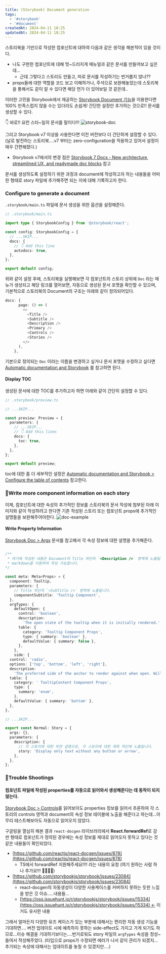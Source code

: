 ```yaml
---
title: (Storybook) Document generation
tags:
  - '#storybook'
  - '#document'
createdAt: 2024-04-11 18:25
updatedAt: 2024-04-11 18:25
---
```


스토리북을 기반으로 작성한 컴포넌트에 대하여 다음과 같은 생각을 해본적이 있을 것이다.

- 나도 구현한 컴포넌트에 대해 멋~드러지게 매뉴얼과 같은 문서를 만들어보고 싶은데...
  - 근데 그렇다고 스토리도 만들고, 따로 문서를 작성하기는 번거롭지 않나??
- props들에 대한 역할을 코드 보고 이해하거나, 주석으로 보완해놓았는데 스토리북을 통해서도 같이 알 수 있다면 해당 먼가 더 있어보일 것 같은데..

이러한 고민을 Storybook에서 제공하는 [Storybook Document 기능](https://storybook.js.org/docs/writing-docs)을 이용한다면 100% 만족스럽지 않을 수는 있더라도 손쉽게! 간단한 설정만 추가하는 것으로!! 문서를 생성할 수 있다.

👇 바로!! 요런 스타~일의 문서를 말이다!!!
![storybook-doc](https://storybook.js.org/88b699769fb5d0ddda73ae62acd582dc/docs-completed.png)

그리고 Storybook v7 이상을 사용한다면 이전 버전보다 더 간단하게 설정할 수 있다.
(날로 발전하는 스토리북....v7 부터는 zero-configuration을 적용하고 있어서 설정이 매우 간편해졌다.)

- Storybook v7에서의 변경 점은 [Storybook 7 Docs - New architecture, streamlined UX, and readymade doc blocks](https://storybook.js.org/blog/storybook-7-docs/) 참고

문서를 생성하도록 설정하기 위한 과정과 document에 작성하고자 하는 내용들을 어떠한 형태로 story 파일에 추가해주면 되는 지에 대해 기록하고자 한다.

### Configure to generate a document

`.storybook/main.ts` 파일에 문서 생성을 위한 옵션을 설정해준다.

```typescript
// .storybook/main.ts

import type { StorybookConfig } from '@storybook/react';

const config: StorybookConfig = {
  // ...SKIP...
  docs: {
    // 👇 Add this line
    autodocs: true,
  },
};

export default config;
```

위와 같이 설정 후에, 스토리북을 실행해보면 각 컴포넌트의 스토리 상위에 `Doc` 라는 매뉴가 생성되고 해당 링크를 열어보면, 자동으로 생성된 문서 포맷을 확인할 수 있으며, 기본적으로 스토리북의 Document의 구조는 아래와 같이 정의되어있다.

```typescript
docs: {
      page: () => (
        <>
          <Title />
          <Subtitle />
          <Description />
          <Primary />
          <Controls />
          <Stories />
        </>
      ),
    },
```

기본으로 정의되는 `Doc` 이라는 이름을 변경하고 싶거나 문서 포맷을 수정하고 싶다면 [Automatic documentation and Storybook](https://storybook.js.org/docs/writing-docs/autodocs#write-a-custom-template) 를 참고하면 된다.

#### Display TOC

생성된 문서에 대한 TOC를 추가하고자 하면 아래와 같이 간단히 설정할 수 있다.

```typescript
// .storybook/preview.ts

// ...SKIP...

const preview: Preview = {
  parameters: {
    // ...SKIP...
    // 👇 Add this lines
    docs: {
      toc: true,
    },
  },
};

export default preview;
```

toc에 대한 좀 더 세부적인 설정은 [Automatic documentation and Storybook > Configure the table of contents](https://storybook.js.org/docs/writing-docs/autodocs#configure-the-table-of-contents) 참고한다.

### Write more component information on each story

이제, 컴포넌트에 대한 속성의 추가적인 정보를 스토리북의 문서 작성에 첨부된 아래 이미지와 같이 작성하려고 한다면 기존 작성된 스토리 또는 컴포넌트 props에 추가적인 설명들을 보완해주어야한다.
![doc-example](https://storybook.js.org/3794791255ae7a4970184da18faabd76/autodocs.png)

#### Write Property Information

[Storybook Doc > Args](https://storybook.js.org/docs/api/arg-types) 문서를 참고해서 각 속성 정보에 대한 설명을 추가해준다.

```typescript

/**
 * 여기에 작성된 내용은 Document의 Title 하단의 `<Description />` 영역에 노출됩니다.
 * markdown을 이용하여 작성 가능합니다.
*/

const meta: Meta<Props> = {
  component: Tooltip,
  parameters: {
    // Title 하단의 `<SubTitle />` 영역에 노출됩니다.
    componentSubtitle: 'Tooltip Component',
  },
  argTypes: {
    defaultOpen: {
      control: 'boolean',
      description:
        'The open state of the tooltip when it is initially rendered.',
      table: {
        category: 'Tooltip Component Props',
        type: { summary: 'boolean' },
        defaultValue: { summary: false },
      },
    },
    side: {
  control: 'radio',
  options: ['top', 'bottom', 'left', 'right'],
  description:
    'The preferred side of the anchor to render against when open. Will be reversed when collisions occur and avoid collisions is enabled.',
  table: {
    category: ' TooltipContent Component Props',
    type: {
      summary: 'enum',
    },
    defaultValue: { summary: 'bottom' },
  },
},

// ...SKIP...

export const Normal: Story = {
  args: {},
  parameters: {
    description: {
      // 각 스토리에 대한 부연 설명으로, 각 스토리에 대한 제목 하단에 노출됩니다.
      story: 'Display only text without any button or arrow',
    },
  },
};
```

### Trouble Shootings

#### 컴포넌트 파일에 작성된 properties를 자동으로 읽어와서 생성해준다는 데 동작이 되지 않는다.

[Storybook Doc > Controls](https://storybook.js.org/docs/7.6/essentials/controls)를 읽어보아도 properties 정보를 읽어서 추론하여 각 스토리의 controls 영역과 document의 속성 정보 테이블에 노출을 해준다고 하는데...아무리 테스트해보아도 자동으로 읽어오지 않았다.

구글링을 열심히 해본 결과 `react-docgen` 라이브러리에서 **React.forwardRef**로 감싼 형태로 컴포넌트가 정의된 경우에는 속성 정보를 제대로 읽어오지 못하고 있다는 것 같은 내용들이 확인되었다.

- [https://github.com/reactjs/react-docgen/issues/878](https://github.com/reactjs/react-docgen/issues/878)
  - TS에서 forwardRef 지원해주세요!!!! 라는 내용의 요청 (여기 원하는 사람 하나 추가요!!! 🙏🙏🙏🙏)
- [https://github.com/storybookjs/storybook/issues/23084](https://github.com/storybookjs/storybook/issues/23084)
  - react-docgen의 자동생성이 다양한 사용케이스를 커버하지 못하는 듯한 느낌을 받은 깃 이슈.....내용들...
  - [https://oss.issuehunt.io/r/storybookjs/storybook/issues/15334](https://oss.issuehunt.io/r/storybookjs/storybook/issues/15334) ← 이거도 유사한 내용

그래서 얼마든지 다양한 유즈 케이스가 있는 부분에 대해서는 편리한 자동 생성 기능을 기대하면....
버전 업데이트 시에 예측하지 못하는 side-effect도 가지고 가게 되기도 하므로...이슈 해결을 기대하기보다는....번거로워도 story 파일의 `argTypes` 속성을 정성~들여서 작성해주었다.
(타입으로 props가 수정되면 에러가 나서 같이 관리가 되겠지...추가되는 속성에 대해서는 업데이트를 놓칠 수 있겠지만....)
